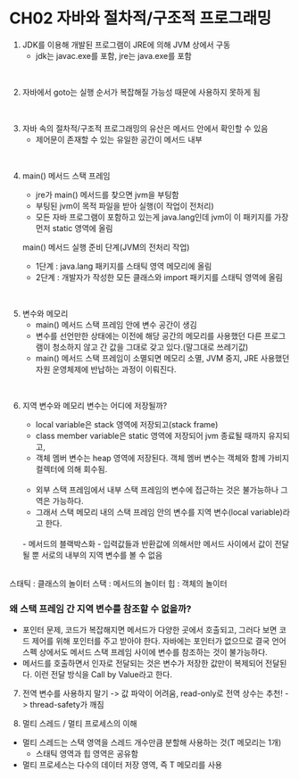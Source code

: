 # CH02 자바와 절차적/구조적 프로그래밍

1. JDK를 이용해 개발된 프로그램이 JRE에 의해 JVM 상에서 구동
    - jdk는 javac.exe를 포함, jre는 java.exe를 포함

<br/>

2. 자바에서 goto는 실행 순서가 복잡해질 가능성 때문에 사용하지 못하게 됨

<br/>

3. 자바 속의 절차적/구조적 프로그래밍의 유산은 메서드 안에서 확인할 수 있음
    - 제어문이 존재할 수 있는 유일한 공간이 메서드 내부

<br/>

4. main() 메서드 스택 프레임
    - jre가 main() 메서드를 찾으면 jvm을 부팅함
    - 부팅된 jvm이 목적 파일을 받아 실행(이 작업이 전처리)
    - 모든 자바 프로그램이 포함하고 있는게 java.lang인데 jvm이 이 패키지를 가장 먼저 static 영역에 올림

    main() 메서드 실행 준비 단계(JVM의 전처리 작업)
    - 1단계 : java.lang 패키지를 스태틱 영역 메모리에 올림
    - 2단계 : 개발자가 작성한 모든 클래스와 import 패키지를 스태틱 영역에 올림

<br/>


5. 변수와 메모리
    - main() 메서드 스택 프레임 안에 변수 공간이 생김
    - 변수를 선언만한 상태에는 이전에 해당 공간의 메모리를 사용했던 다른 프로그램이 청소하지 않고 간 값을 그대로 갖고 있다.(말그대로 쓰레기값)
    - main() 메서드 스택 프레임이 소멸되면 메모리 소멸, JVM 중지, JRE 사용했던 자원 운영체제에 반납하는 과정이 이뤄진다.

<br/>

6. 지역 변수와 메모리
    변수는 어디에 저장될까?
    - local variable은 stack 영역에 저장되고(stack frame)
    - class member variable은 static 영역에 저장되어 jvm 종료될 때까지 유지되고,
    - 객체 멤버 변수는 heap 영역에 저장된다. 객체 멤버 변수는 객체와 함께 가비지 컬렉터에 의해 회수됨.

    <br/>
    
    - 외부 스택 프레임에서 내부 스택 프레임의 변수에 접근하는 것은 불가능하나 그 역은 가능하다. 
    - 그래서 스택 메모리 내의 스택 프레임 안의 변수를 지역 변수(local variable)라고 한다.

    <br/>
    - 메서드의 블랙박스화
        - 입력값들과 반환값에 의해서만 메서드 사이에서 값이 전달될 뿐 서로의 내부의 지역 변수를 볼 수 없음

<br/>
스태틱 : 클래스의 놀이터
스택 : 메서드의 놀이터
힙 : 객체의 놀이터
<br/>


### 왜 스택 프레임 간 지역 변수를 참조할 수 없을까?
- 포인터 문제, 코드가 복잡해지면 메서드가 다양한 곳에서 호출되고, 그러다 보면 코드 제어를 위해 포인터를 주고 받아야 한다. 자바에는 포인터가 없으므로 결국 언어 스펙 상에서도 메서드 스택 프레임 사이에 변수를 참조하는 것이 불가능하다. 
- 메서드를 호출하면서 인자로 전달되는 것은 변수가 저장한 값만이 복제되어 전달된다. 이런 전달 방식을 Call by Value라고 한다.



7. 전역 변수를 사용하지 말기
-> 값 파악이 어려움, read-only로 전역 상수는 추천!
-> thread-safety가 깨짐 

8. 멀티 스레드 / 멀티 프로세스의 이해
- 멀티 스레드는 스택 영역을 스레드 개수만큼 분할해 사용하는 것(T 메모리는 1개)
    - 스태틱 영역과 힙 영역은 공유함
- 멀티 프로세스는 다수의 데이터 저장 영역, 즉 T 메모리를 사용
